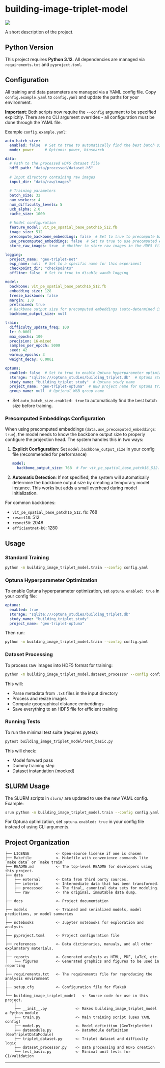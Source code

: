 # building-image-triplet-model

<a target="_blank" href="https://cookiecutter-data-science.drivendata.org/">
    <img src="https://img.shields.io/badge/CCDS-Project%20template-328F97?logo=cookiecutter" />
</a>

A short description of the project.

## Python Version

This project requires **Python 3.12**. All dependencies are managed via `requirements.txt` and `pyproject.toml`.

## Configuration

All training and data parameters are managed via a YAML config file. Copy `config.example.yaml` to `config.yaml` and update the paths for your environment.

**Important**: Both scripts now require the `--config` argument to be specified explicitly. There are no CLI argument overrides - all configuration must be done through the YAML file.

Example `config.example.yaml`:

```yaml
auto_batch_size:
  enabled: false  # Set to true to automatically find the best batch size
  mode: power     # Options: power, binsearch

data:
  # Path to the processed HDF5 dataset file
  hdf5_path: "data/processed/dataset.h5"
  
  # Input directory containing raw images
  input_dir: "data/raw/images"
  
  # Training parameters
  batch_size: 32
  num_workers: 4
  num_difficulty_levels: 5
  ucb_alpha: 2.0
  cache_size: 1000
  
  # Model configuration
  feature_model: vit_pe_spatial_base_patch16_512.fb
  image_size: 512
  precompute_backbone_embeddings: false  # Set to true to precompute backbone embeddings
  use_precomputed_embeddings: false  # Set to true to use precomputed embeddings from HDF5
  store_raw_images: true  # Whether to store raw images in the HDF5 file

logging:
  project_name: "geo-triplet-net"
  exp_name: null  # Set to a specific name for this experiment
  checkpoint_dir: "checkpoints"
  offline: false  # Set to true to disable wandb logging

model:
  backbone: vit_pe_spatial_base_patch16_512.fb
  embedding_size: 128
  freeze_backbone: false
  margin: 1.0
  pretrained: true
  # Backbone output size for precomputed embeddings (auto-determined if not set)
  backbone_output_size: null

train:
  difficulty_update_freq: 100
  lr: 0.0001
  max_epochs: 100
  precision: 16-mixed
  samples_per_epoch: 5000
  seed: 42
  warmup_epochs: 3
  weight_decay: 0.0001

optuna:
  enabled: false  # Set to true to enable Optuna hyperparameter optimization
  storage: "sqlite:///optuna_studies/building_triplet.db"  # Optuna storage URL
  study_name: "building_triplet_study"  # Optuna study name
  project_name: "geo-triplet-optuna"  # W&B project name for Optuna trials
  group_name: null  # Optional W&B group name
```

- Set `auto_batch_size.enabled: true` to automatically find the best batch size before training.

### Precomputed Embeddings Configuration

When using precomputed embeddings (`data.use_precomputed_embeddings: true`), the model needs to know the backbone output size to properly configure the projection head. The system handles this in two ways:

1. **Explicit Configuration**: Set `model.backbone_output_size` in your config file (recommended for performance)
   ```yaml
   model:
     backbone_output_size: 768  # For vit_pe_spatial_base_patch16_512.fb
   ```

2. **Automatic Detection**: If not specified, the system will automatically determine the backbone output size by creating a temporary model instance. This works but adds a small overhead during model initialization.

For common backbones:
- `vit_pe_spatial_base_patch16_512.fb`: 768
- `resnet18`: 512
- `resnet50`: 2048
- `efficientnet-b0`: 1280

## Usage

### Standard Training

```bash
python -m building_image_triplet_model.train --config config.yaml
```

### Optuna Hyperparameter Optimization

To enable Optuna hyperparameter optimization, set `optuna.enabled: true` in your config file:

```yaml
optuna:
  enabled: true
  storage: "sqlite:///optuna_studies/building_triplet.db"
  study_name: "building_triplet_study"
  project_name: "geo-triplet-optuna"
```

Then run:
```bash
python -m building_image_triplet_model.train --config config.yaml
```

### Dataset Processing

To process raw images into HDF5 format for training:

```bash
python -m building_image_triplet_model.dataset_processor --config config.yaml
```

This will:
- Parse metadata from `.txt` files in the input directory
- Process and resize images
- Compute geographical distance embeddings
- Save everything to an HDF5 file for efficient training

### Running Tests

To run the minimal test suite (requires pytest):

```bash
pytest building_image_triplet_model/test_basic.py
```

This will check:
- Model forward pass
- Dummy training step
- Dataset instantiation (mocked)

## SLURM Usage

The SLURM scripts in `slurm/` are updated to use the new YAML config. Example:

```bash
srun python -m building_image_triplet_model.train --config config.yaml
```

For Optuna optimization, set `optuna.enabled: true` in your config file instead of using CLI arguments.

## Project Organization

```
├── LICENSE            <- Open-source license if one is chosen
├── Makefile           <- Makefile with convenience commands like `make data` or `make train`
├── README.md          <- The top-level README for developers using this project.
├── data
│   ├── external       <- Data from third party sources.
│   ├── interim        <- Intermediate data that has been transformed.
│   ├── processed      <- The final, canonical data sets for modeling.
│   └── raw            <- The original, immutable data dump.
│
├── docs               <- Project documentation
│
├── models             <- Trained and serialized models, model predictions, or model summaries
│
├── notebooks          <- Jupyter notebooks for exploration and analysis
│
├── pyproject.toml     <- Project configuration file
│
├── references         <- Data dictionaries, manuals, and all other explanatory materials.
│
├── reports            <- Generated analysis as HTML, PDF, LaTeX, etc.
│   └── figures        <- Generated graphics and figures to be used in reporting
│
├── requirements.txt   <- The requirements file for reproducing the analysis environment
│
├── setup.cfg          <- Configuration file for flake8
│
└── building_image_triplet_model   <- Source code for use in this project.
    │
    ├── __init__.py             <- Makes building_image_triplet_model a Python module
    ├── train.py                <- Main training script (uses YAML config)
    ├── model.py                <- Model definition (GeoTripletNet)
    ├── datamodule.py           <- DataModule definition (GeoTripletDataModule)
    ├── triplet_dataset.py      <- Triplet dataset and difficulty logic
    ├── dataset_processor.py    <- Data processing and HDF5 creation
    └── test_basic.py           <- Minimal unit tests for CI/validation
```

--------

